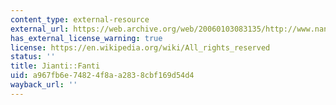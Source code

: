 ```yaml
---
content_type: external-resource
external_url: https://web.archive.org/web/20060103083135/http://www.nanfangdaily.com.cn/southnews/
has_external_license_warning: true
license: https://en.wikipedia.org/wiki/All_rights_reserved
status: ''
title: Jianti::Fanti
uid: a967fb6e-7482-4f8a-a283-8cbf169d54d4
wayback_url: ''
---
```

